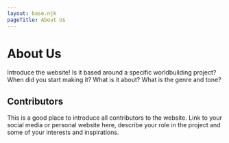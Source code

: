 ```yaml
---
layout: base.njk
pageTitle: About Us
---
```


# About Us

Introduce the website! Is it based around a specific worldbuilding project? When did you start making it? What is it about? What is the genre and tone?

## Contributors

This is a good place to introduce all contributors to the website. Link to your social media or personal website here, describe your role in the project and some of your interests and inspirations.